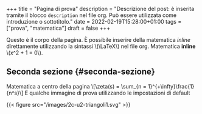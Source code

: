 +++
title = "Pagina di prova"
description = "Descrizione del post: è inserita tramite il blocco `description` nel file org. Può essere utilizzata come introduzione o sottotitolo."
date = 2022-02-19T15:28:00+01:00
tags = ["prova", "matematica"]
draft = false
+++

Questo è il corpo della pagina. È possibile inserire della matematica _inline_ direttamente utilizzando la sintassi \\(\LaTeX\\) nel file org. Matematica **inline** \\(x^2 + 1 = 0\\).


## Seconda sezione {#seconda-sezione}

Matematica a centro della pagina \\[\zeta(s) = \sum\_{n = 1}^{+\infty}\frac{1}{n^s}\\] E qualche immagine di prova utilizzando le impostazioni di default

{{< figure src="/images/2c-u2-triangoli1.svg" >}}

